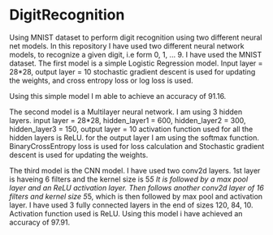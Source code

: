 # DigitRecognition
Using MNIST dataset to perform digit recognition using two different neural net models.
In this repository I have used two different neural network models, to recognize a given digit, i.e form 0, 1, ... 9.
I have used the MNIST dataset.
The first model is a simple Logistic Regression model.
Input layer = 28*28, output layer = 10
stochastic gradient descent is used for updating the weights, and cross entropy loss or log loss is used.

Using this simple model I m able to achieve an accuracy of 91.16.

The second model is a Multilayer neural network.
I am using 3 hidden layers.
input layer = 28*28, hidden_layer1 = 600, hidden_layer2 = 300, hidden_layer3 = 150, output layer = 10
activation function used for all the hidden layers is ReLU.
for the output layer I am using the softmax function.
BinaryCrossEntropy loss is used for loss calculation and Stochastic gradient descent is used for updating the weights.


The third model is the CNN model.
I have used two conv2d layers.
1st layer is haveing 6 filters and the kernel size is 5*5
It is followed by a max pool layer and an ReLU activation layer.
Then follows another conv2d layer of 16 filters and kernel size 5*5, which is then followed by max pool and activation layer.
I have used 3 fully connected layers in the end of sizes 120, 84, 10. Activation function used is ReLU.
Using this model i have achieved an accuracy of 97.91.
